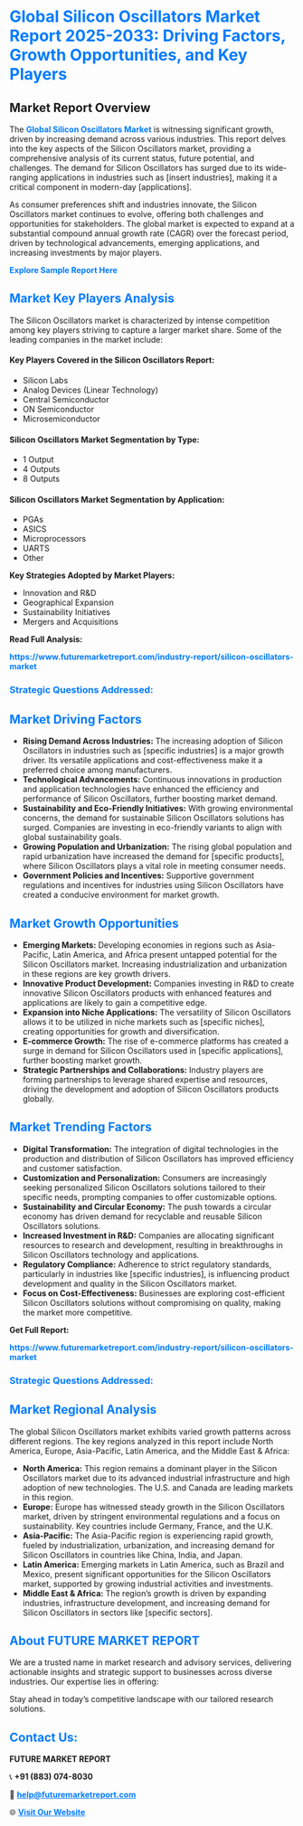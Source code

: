 <h1 style="color: #007BFF;">Global Silicon Oscillators Market Report 2025-2033: Driving Factors, Growth Opportunities, and Key Players</h1>

<section id="overview">
<h2>Market Report Overview</h2>
<p>The <a href="https://www.futuremarketreport.com/industry-report/silicon-oscillators-market" style="color: #007BFF; text-decoration: none;"><strong>Global Silicon Oscillators Market</strong></a> is witnessing significant growth, driven by increasing demand across various industries. This report delves into the key aspects of the Silicon Oscillators market, providing a comprehensive analysis of its current status, future potential, and challenges. The demand for Silicon Oscillators has surged due to its wide-ranging applications in industries such as [insert industries], making it a critical component in modern-day [applications].</p>
<p>As consumer preferences shift and industries innovate, the Silicon Oscillators market continues to evolve, offering both challenges and opportunities for stakeholders. The global market is expected to expand at a substantial compound annual growth rate (CAGR) over the forecast period, driven by technological advancements, emerging applications, and increasing investments by major players.</p>
</section>

<section id="overview">
<p><a href="https://www.futuremarketreport.com/request-sample/reportId=90409" style="color: #007BFF; text-decoration: none;"><strong>Explore Sample Report Here</strong></a></p>
</section>

<section id="key-players">
<h2 style="color: #007BFF;">Market Key Players Analysis</h2>
<p>The Silicon Oscillators market is characterized by intense competition among key players striving to capture a larger market share. Some of the leading companies in the market include:</p>
<h4>Key Players Covered in the Silicon Oscillators Report:</h4>
<ul><li>Silicon Labs</li><li>Analog Devices (Linear Technology)</li><li>Central Semiconductor</li><li>ON Semiconductor</li><li>Microsemiconductor</li></ul>
<h4>Silicon Oscillators Market Segmentation by Type:</h4>
<ul><li>1 Output</li><li>4 Outputs</li><li>8 Outputs</li></ul>

<h4>Silicon Oscillators Market Segmentation by Application:</h4>
<ul><li>PGAs</li><li>ASICS</li><li>Microprocessors</li><li>UARTS</li><li>Other</li></ul>
<p><strong>Key Strategies Adopted by Market Players:</strong></p>
<ul>
<li>Innovation and R&D</li>
<li>Geographical Expansion</li>
<li>Sustainability Initiatives</li>
<li>Mergers and Acquisitions</li>
</ul>
</section>

<section>
<p><strong>Read Full Analysis: </strong></p><a href="https://www.futuremarketreport.com/industry-report/silicon-oscillators-market" style="color: #007BFF; text-decoration: none;"><strong>https://www.futuremarketreport.com/industry-report/silicon-oscillators-market</strong></a>
<h3 style="color: #007BFF;">Strategic Questions Addressed:</h3>
</section>

<section id="driving-factors">
<h2 style="color: #007BFF;">Market Driving Factors</h2>
<ul>
<li><strong>Rising Demand Across Industries:</strong> The increasing adoption of Silicon Oscillators in industries such as [specific industries] is a major growth driver. Its versatile applications and cost-effectiveness make it a preferred choice among manufacturers.</li>
<li><strong>Technological Advancements:</strong> Continuous innovations in production and application technologies have enhanced the efficiency and performance of Silicon Oscillators, further boosting market demand.</li>
<li><strong>Sustainability and Eco-Friendly Initiatives:</strong> With growing environmental concerns, the demand for sustainable Silicon Oscillators solutions has surged. Companies are investing in eco-friendly variants to align with global sustainability goals.</li>
<li><strong>Growing Population and Urbanization:</strong> The rising global population and rapid urbanization have increased the demand for [specific products], where Silicon Oscillators plays a vital role in meeting consumer needs.</li>
<li><strong>Government Policies and Incentives:</strong> Supportive government regulations and incentives for industries using Silicon Oscillators have created a conducive environment for market growth.</li>
</ul>
</section>

<section id="growth-opportunities">
<h2 style="color: #007BFF;">Market Growth Opportunities</h2>
<ul>
<li><strong>Emerging Markets:</strong> Developing economies in regions such as Asia-Pacific, Latin America, and Africa present untapped potential for the Silicon Oscillators market. Increasing industrialization and urbanization in these regions are key growth drivers.</li>
<li><strong>Innovative Product Development:</strong> Companies investing in R&D to create innovative Silicon Oscillators products with enhanced features and applications are likely to gain a competitive edge.</li>
<li><strong>Expansion into Niche Applications:</strong> The versatility of Silicon Oscillators allows it to be utilized in niche markets such as [specific niches], creating opportunities for growth and diversification.</li>
<li><strong>E-commerce Growth:</strong> The rise of e-commerce platforms has created a surge in demand for Silicon Oscillators used in [specific applications], further boosting market growth.</li>
<li><strong>Strategic Partnerships and Collaborations:</strong> Industry players are forming partnerships to leverage shared expertise and resources, driving the development and adoption of Silicon Oscillators products globally.</li>
</ul>
</section>

<section id="trending-factors">
<h2 style="color: #007BFF;">Market Trending Factors</h2>
<ul>
<li><strong>Digital Transformation:</strong> The integration of digital technologies in the production and distribution of Silicon Oscillators has improved efficiency and customer satisfaction.</li>
<li><strong>Customization and Personalization:</strong> Consumers are increasingly seeking personalized Silicon Oscillators solutions tailored to their specific needs, prompting companies to offer customizable options.</li>
<li><strong>Sustainability and Circular Economy:</strong> The push towards a circular economy has driven demand for recyclable and reusable Silicon Oscillators solutions.</li>
<li><strong>Increased Investment in R&D:</strong> Companies are allocating significant resources to research and development, resulting in breakthroughs in Silicon Oscillators technology and applications.</li>
<li><strong>Regulatory Compliance:</strong> Adherence to strict regulatory standards, particularly in industries like [specific industries], is influencing product development and quality in the Silicon Oscillators market.</li>
<li><strong>Focus on Cost-Effectiveness:</strong> Businesses are exploring cost-efficient Silicon Oscillators solutions without compromising on quality, making the market more competitive.</li>
</ul>
</section>

<section>
<p><strong>Get Full Report: </strong></p><a href="https://www.futuremarketreport.com/industry-report/silicon-oscillators-market" style="color: #007BFF; text-decoration: none;"><strong>https://www.futuremarketreport.com/industry-report/silicon-oscillators-market</strong></a>
<h3 style="color: #007BFF;">Strategic Questions Addressed:</h3>
</section>


<section id="regional-analysis">
<h2 style="color: #007BFF;">Market Regional Analysis</h2>
<p>The global Silicon Oscillators market exhibits varied growth patterns across different regions. The key regions analyzed in this report include North America, Europe, Asia-Pacific, Latin America, and the Middle East & Africa:</p>
<ul>
<li><strong>North America:</strong> This region remains a dominant player in the Silicon Oscillators market due to its advanced industrial infrastructure and high adoption of new technologies. The U.S. and Canada are leading markets in this region.</li>
<li><strong>Europe:</strong> Europe has witnessed steady growth in the Silicon Oscillators market, driven by stringent environmental regulations and a focus on sustainability. Key countries include Germany, France, and the U.K.</li>
<li><strong>Asia-Pacific:</strong> The Asia-Pacific region is experiencing rapid growth, fueled by industrialization, urbanization, and increasing demand for Silicon Oscillators in countries like China, India, and Japan.</li>
<li><strong>Latin America:</strong> Emerging markets in Latin America, such as Brazil and Mexico, present significant opportunities for the Silicon Oscillators market, supported by growing industrial activities and investments.</li>
<li><strong>Middle East & Africa:</strong> The region’s growth is driven by expanding industries, infrastructure development, and increasing demand for Silicon Oscillators in sectors like [specific sectors].</li>
</ul>
</section>

<footer>
<h2 style="color: #007BFF;">About FUTURE MARKET REPORT</h2>
<p>We are a trusted name in market research and advisory services, delivering actionable insights and strategic support to businesses across diverse industries. Our expertise lies in offering:</p>

<p>Stay ahead in today’s competitive landscape with our tailored research solutions.</p>

<h2 style="color: #007BFF;">Contact Us:</h2>
<p><strong>FUTURE MARKET REPORT</strong></p>
<p>📞 <strong>+91 (883) 074-8030</strong></p>
<p>📧 <strong><a href="mailto:help@futuremarketreport.com" style="color: #007BFF;">help@futuremarketreport.com</a></strong></p>
<p>🌐 <strong><a href="https://www.futuremarketreport.com/" style="color: #007BFF;">Visit Our Website</a></strong></p>
</footer>